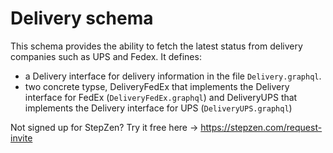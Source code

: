 # Delivery schema

This schema provides the ability to fetch the latest status from delivery companies such as UPS and Fedex. It defines:

- a Delivery interface for delivery information in the file `Delivery.graphql`.
- two concrete typse, DeliveryFedEx that implements the Delivery interface for FedEx (`DeliveryFedEx.graphql`) and DeliveryUPS that implements the Delivery interface for UPS (`DeliveryUPS.graphql`)


Not signed up for StepZen? Try it free here -> https://stepzen.com/request-invite

